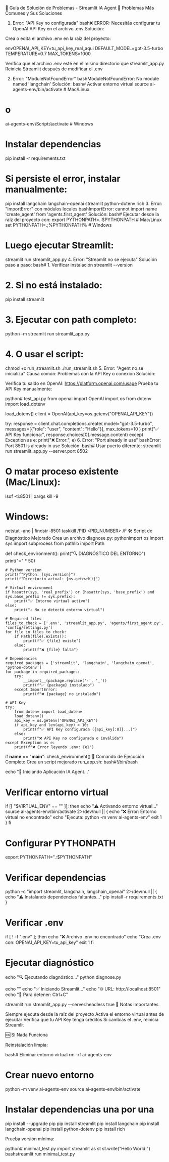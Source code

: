 🔧 Guía de Solución de Problemas - Streamlit IA Agent
🚨 Problemas Más Comunes y Sus Soluciones
1. Error: "API Key no configurada"
bash❌ ERROR: Necesitás configurar tu OpenAI API Key en el archivo .env
Solución:

Crea o edita el archivo .env en la raíz del proyecto:

envOPENAI_API_KEY=tu_api_key_real_aqui
DEFAULT_MODEL=gpt-3.5-turbo
TEMPERATURE=0.7
MAX_TOKENS=1000

Verifica que el archivo .env esté en el mismo directorio que streamlit_app.py
Reinicia Streamlit después de modificar el .env

2. Error: "ModuleNotFoundError"
bashModuleNotFoundError: No module named 'langchain'
Solución:
bash# Activar entorno virtual
source ai-agents-env/bin/activate  # Mac/Linux
# o
ai-agents-env\Scripts\activate     # Windows

# Instalar dependencias
pip install -r requirements.txt

# Si persiste el error, instalar manualmente:
pip install langchain langchain-openai streamlit python-dotenv rich
3. Error: "ImportError" con módulos locales
bashImportError: cannot import name 'create_agent' from 'agents.first_agent'
Solución:
bash# Ejecutar desde la raíz del proyecto con:
export PYTHONPATH=.:$PYTHONPATH  # Mac/Linux
set PYTHONPATH=.;%PYTHONPATH%    # Windows

# Luego ejecutar Streamlit:
streamlit run streamlit_app.py
4. Error: "Streamlit no se ejecuta"
Solución paso a paso:
bash# 1. Verificar instalación
streamlit --version

# 2. Si no está instalado:
pip install streamlit

# 3. Ejecutar con path completo:
python -m streamlit run streamlit_app.py

# 4. O usar el script:
chmod +x run_streamlit.sh
./run_streamlit.sh
5. Error: "Agent no se inicializa"
Causa común: Problemas con la API Key o conexión
Solución:

Verifica tu saldo en OpenAI: https://platform.openai.com/usage
Prueba tu API Key manualmente:

python# test_api.py
from openai import OpenAI
import os
from dotenv import load_dotenv

load_dotenv()
client = OpenAI(api_key=os.getenv("OPENAI_API_KEY"))

try:
    response = client.chat.completions.create(
        model="gpt-3.5-turbo",
        messages=[{"role": "user", "content": "Hello"}],
        max_tokens=10
    )
    print("✅ API Key funciona:", response.choices[0].message.content)
except Exception as e:
    print("❌ Error:", e)
6. Error: "Port already in use"
bashError: Port 8501 is already in use
Solución:
bash# Usar puerto diferente:
streamlit run streamlit_app.py --server.port 8502

# O matar proceso existente (Mac/Linux):
lsof -ti:8501 | xargs kill -9

# Windows:
netstat -ano | findstr :8501
taskkill /PID <PID_NUMBER> /F
🛠️ Script de Diagnóstico Mejorado
Crea un archivo diagnose.py:
pythonimport os
import sys
import subprocess
from pathlib import Path

def check_environment():
    print("🔍 DIAGNÓSTICO DEL ENTORNO")
    print("=" * 50)
    
    # Python version
    print(f"Python: {sys.version}")
    print(f"Directorio actual: {os.getcwd()}")
    
    # Virtual environment
    if hasattr(sys, 'real_prefix') or (hasattr(sys, 'base_prefix') and sys.base_prefix != sys.prefix):
        print("✅ Entorno virtual activo")
    else:
        print("⚠️ No se detectó entorno virtual")
    
    # Required files
    files_to_check = ['.env', 'streamlit_app.py', 'agents/first_agent.py', 'config/settings.py']
    for file in files_to_check:
        if Path(file).exists():
            print(f"✅ {file} existe")
        else:
            print(f"❌ {file} falta")
    
    # Dependencies
    required_packages = ['streamlit', 'langchain', 'langchain_openai', 'python-dotenv']
    for package in required_packages:
        try:
            __import__(package.replace('-', '_'))
            print(f"✅ {package} instalado")
        except ImportError:
            print(f"❌ {package} no instalado")
    
    # API Key
    try:
        from dotenv import load_dotenv
        load_dotenv()
        api_key = os.getenv('OPENAI_API_KEY')
        if api_key and len(api_key) > 10:
            print(f"✅ API Key configurada ({api_key[:8]}...)")
        else:
            print("❌ API Key no configurada o inválida")
    except Exception as e:
        print(f"❌ Error leyendo .env: {e}")

if __name__ == "__main__":
    check_environment()
🚀 Comando de Ejecución Completo
Crea un script mejorado run_app.sh:
bash#!/bin/bash

echo "🚀 Iniciando Aplicación IA Agent..."

# Verificar entorno virtual
if [[ "$VIRTUAL_ENV" == "" ]]; then
    echo "⚠️ Activando entorno virtual..."
    source ai-agents-env/bin/activate 2>/dev/null || {
        echo "❌ Error: Entorno virtual no encontrado"
        echo "Ejecuta: python -m venv ai-agents-env"
        exit 1
    }
fi

# Configurar PYTHONPATH
export PYTHONPATH=".:$PYTHONPATH"

# Verificar dependencias
python -c "import streamlit, langchain, langchain_openai" 2>/dev/null || {
    echo "⚠️ Instalando dependencias faltantes..."
    pip install -r requirements.txt
}

# Verificar .env
if [ ! -f ".env" ]; then
    echo "❌ Archivo .env no encontrado"
    echo "Crea .env con: OPENAI_API_KEY=tu_api_key"
    exit 1
fi

# Ejecutar diagnóstico
echo "🔍 Ejecutando diagnóstico..."
python diagnose.py

echo ""
echo "✅ Iniciando Streamlit..."
echo "🌐 URL: http://localhost:8501"
echo "📱 Para detener: Ctrl+C"

streamlit run streamlit_app.py --server.headless true
📝 Notas Importantes

Siempre ejecuta desde la raíz del proyecto
Activa el entorno virtual antes de ejecutar
Verifica que tu API Key tenga créditos
Si cambias el .env, reinicia Streamlit

🆘 Si Nada Funciona

Reinstalación limpia:

bash# Eliminar entorno virtual
rm -rf ai-agents-env

# Crear nuevo entorno
python -m venv ai-agents-env
source ai-agents-env/bin/activate

# Instalar dependencias una por una
pip install --upgrade pip
pip install streamlit
pip install langchain
pip install langchain-openai
pip install python-dotenv
pip install rich

Prueba versión mínima:

python# minimal_test.py
import streamlit as st
st.write("Hello World!")
bashstreamlit run minimal_test.py